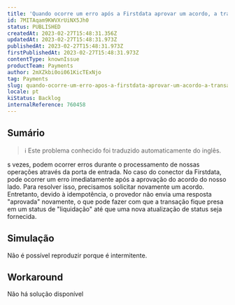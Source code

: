```yaml
---
title: 'Quando ocorre um erro após a Firstdata aprovar um acordo, a transação não pode ser concluída.'
id: 7MITAqam9KWVXrUiNX5Jh0
status: PUBLISHED
createdAt: 2023-02-27T15:48:31.356Z
updatedAt: 2023-02-27T15:48:31.973Z
publishedAt: 2023-02-27T15:48:31.973Z
firstPublishedAt: 2023-02-27T15:48:31.973Z
contentType: knownIssue
productTeam: Payments
author: 2mXZkbi0oi061KicTExNjo
tag: Payments
slug: quando-ocorre-um-erro-apos-a-firstdata-aprovar-um-acordo-a-transacao-nao-pode-ser-concluida
locale: pt
kiStatus: Backlog
internalReference: 760458
---
```


## Sumário

>ℹ️ Este problema conhecido foi traduzido automaticamente do inglês.


s vezes, podem ocorrer erros durante o processamento de nossas operações através da porta de entrada. No caso do conector da Firstdata, pode ocorrer um erro imediatamente após a aprovação do acordo do nosso lado. Para resolver isso, precisamos solicitar novamente um acordo. Entretanto, devido à idempotência, o provedor não envia uma resposta "aprovada" novamente, o que pode fazer com que a transação fique presa em um status de "liquidação" até que uma nova atualização de status seja fornecida.


##

## Simulação


Não é possível reproduzir porque é intermitente.


##

## Workaround


Não há solução disponível





